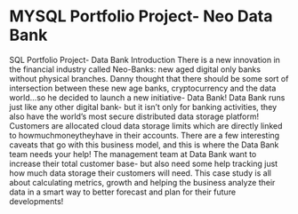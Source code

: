 # MYSQL Portfolio Project- Neo Data Bank

SQL Portfolio Project- Data Bank Introduction There is a new innovation in the financial industry called Neo-Banks: new aged digital only banks without physical branches. Danny thought that there should be some sort of intersection between these new age banks, cryptocurrency and the data world…so he decided to launch a new initiative- Data Bank! Data Bank runs just like any other digital bank- but it isn’t only for banking activities, they also have the world’s most secure distributed data storage platform! Customers are allocated cloud data storage limits which are directly linked to howmuchmoneytheyhave in their accounts. There are a few interesting caveats that go with this business model, and this is where the Data Bank team needs your help! The management team at Data Bank want to increase their total customer base- but also need some help tracking just how much data storage their customers will need. This case study is all about calculating metrics, growth and helping the business analyze their data in a smart way to better forecast and plan for their future developments!
